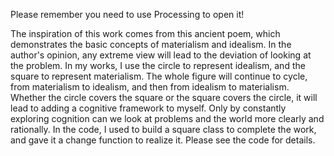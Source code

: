 Please remember you need to use Processing to open it!

The inspiration of this work comes from this ancient poem, which demonstrates the basic concepts of materialism and idealism. 
In the author's opinion, any extreme view will lead to the deviation of looking at the problem. 
In my works, I use the circle to represent idealism, and the square to represent materialism. 
The whole figure will continue to cycle, from materialism to idealism, and then from idealism to materialism.
Whether the circle covers the square or the square covers the circle, it will lead to adding a cognitive framework to myself. 
Only by constantly exploring cognition can we look at problems and the world more clearly and rationally.
In the code, I used to build a square class to complete the work, and gave it a change function to realize it. Please see the code for details.

